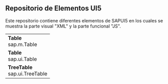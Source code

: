 ## Repositorio de Elementos UI5

Este repositorio contiene diferentes elementos de SAPUI5 en los cuales se muestra la parte visual "XML" y la parte funcional "JS".

|               |
| ------------- |
|**Table**<br>sap.m.Table|
|**Table**<br>sap.ui.Table|
|**TreeTable**<br>sap.ui.TreeTable|




